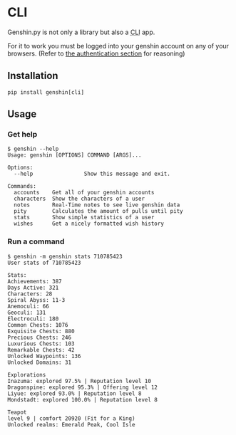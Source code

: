 # CLI

Genshin.py is not only a library but also a <abbr title="Command Line Interface">CLI</abbr> app.

For it to work you must be logged into your genshin account on any of your browsers. (Refer to [the authentication section](authentication.md#setting-cookies-automatically) for reasoning)

## Installation
```console
pip install genshin[cli]
```

## Usage

### Get help
```console
$ genshin --help
Usage: genshin [OPTIONS] COMMAND [ARGS]...

Options:
  --help                Show this message and exit.

Commands:
  accounts    Get all of your genshin accounts
  characters  Show the characters of a user
  notes       Real-Time notes to see live genshin data
  pity        Calculates the amount of pulls until pity
  stats       Show simple statistics of a user
  wishes      Get a nicely formatted wish history
```

### Run a command
```console
$ genshin -m genshin stats 710785423
User stats of 710785423

Stats:
Achievements: 387
Days Active: 321
Characters: 28
Spiral Abyss: 11-3
Anemoculi: 66
Geoculi: 131
Electroculi: 180
Common Chests: 1076
Exquisite Chests: 880
Precious Chests: 246
Luxurious Chests: 103
Remarkable Chests: 42
Unlocked Waypoints: 136
Unlocked Domains: 31

Explorations
Inazuma: explored 97.5% | Reputation level 10
Dragonspine: explored 95.3% | Offering level 12
Liyue: explored 93.0% | Reputation level 8
Mondstadt: explored 100.0% | Reputation level 8

Teapot
level 9 | comfort 20920 (Fit for a King)
Unlocked realms: Emerald Peak, Cool Isle
```
